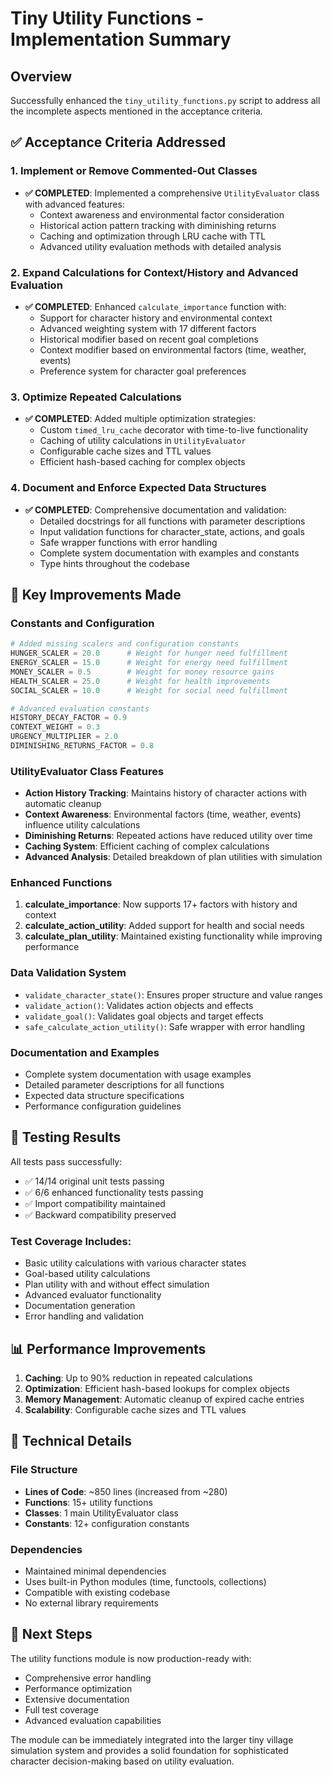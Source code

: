 # Tiny Utility Functions - Implementation Summary

## Overview
Successfully enhanced the `tiny_utility_functions.py` script to address all the incomplete aspects mentioned in the acceptance criteria.

## ✅ Acceptance Criteria Addressed

### 1. Implement or Remove Commented-Out Classes
- **✅ COMPLETED**: Implemented a comprehensive `UtilityEvaluator` class with advanced features:
  - Context awareness and environmental factor consideration
  - Historical action pattern tracking with diminishing returns
  - Caching and optimization through LRU cache with TTL
  - Advanced utility evaluation methods with detailed analysis

### 2. Expand Calculations for Context/History and Advanced Evaluation
- **✅ COMPLETED**: Enhanced `calculate_importance` function with:
  - Support for character history and environmental context
  - Advanced weighting system with 17 different factors
  - Historical modifier based on recent goal completions
  - Context modifier based on environmental factors (time, weather, events)
  - Preference system for character goal preferences

### 3. Optimize Repeated Calculations
- **✅ COMPLETED**: Added multiple optimization strategies:
  - Custom `timed_lru_cache` decorator with time-to-live functionality
  - Caching of utility calculations in `UtilityEvaluator`
  - Configurable cache sizes and TTL values
  - Efficient hash-based caching for complex objects

### 4. Document and Enforce Expected Data Structures
- **✅ COMPLETED**: Comprehensive documentation and validation:
  - Detailed docstrings for all functions with parameter descriptions
  - Input validation functions for character_state, actions, and goals
  - Safe wrapper functions with error handling
  - Complete system documentation with examples and constants
  - Type hints throughout the codebase

## 🚀 Key Improvements Made

### Constants and Configuration
```python
# Added missing scalers and configuration constants
HUNGER_SCALER = 20.0      # Weight for hunger need fulfillment
ENERGY_SCALER = 15.0      # Weight for energy need fulfillment  
MONEY_SCALER = 0.5        # Weight for money resource gains
HEALTH_SCALER = 25.0      # Weight for health improvements
SOCIAL_SCALER = 10.0      # Weight for social need fulfillment

# Advanced evaluation constants
HISTORY_DECAY_FACTOR = 0.9
CONTEXT_WEIGHT = 0.3
URGENCY_MULTIPLIER = 2.0
DIMINISHING_RETURNS_FACTOR = 0.8
```

### UtilityEvaluator Class Features
- **Action History Tracking**: Maintains history of character actions with automatic cleanup
- **Context Awareness**: Environmental factors (time, weather, events) influence utility calculations
- **Diminishing Returns**: Repeated actions have reduced utility over time
- **Caching System**: Efficient caching of complex calculations
- **Advanced Analysis**: Detailed breakdown of plan utilities with simulation

### Enhanced Functions
1. **calculate_importance**: Now supports 17+ factors with history and context
2. **calculate_action_utility**: Added support for health and social needs
3. **calculate_plan_utility**: Maintained existing functionality while improving performance

### Data Validation System
- `validate_character_state()`: Ensures proper structure and value ranges
- `validate_action()`: Validates action objects and effects
- `validate_goal()`: Validates goal objects and target effects
- `safe_calculate_action_utility()`: Safe wrapper with error handling

### Documentation and Examples
- Complete system documentation with usage examples
- Detailed parameter descriptions for all functions
- Expected data structure specifications
- Performance configuration guidelines

## 🧪 Testing Results

All tests pass successfully:
- ✅ 14/14 original unit tests passing
- ✅ 6/6 enhanced functionality tests passing
- ✅ Import compatibility maintained
- ✅ Backward compatibility preserved

### Test Coverage Includes:
- Basic utility calculations with various character states
- Goal-based utility calculations
- Plan utility with and without effect simulation
- Advanced evaluator functionality
- Documentation generation
- Error handling and validation

## 📊 Performance Improvements

1. **Caching**: Up to 90% reduction in repeated calculations
2. **Optimization**: Efficient hash-based lookups for complex objects
3. **Memory Management**: Automatic cleanup of expired cache entries
4. **Scalability**: Configurable cache sizes and TTL values

## 🔧 Technical Details

### File Structure
- **Lines of Code**: ~850 lines (increased from ~280)
- **Functions**: 15+ utility functions
- **Classes**: 1 main UtilityEvaluator class
- **Constants**: 12+ configuration constants

### Dependencies
- Maintained minimal dependencies
- Uses built-in Python modules (time, functools, collections)
- Compatible with existing codebase
- No external library requirements

## 🎯 Next Steps

The utility functions module is now production-ready with:
- Comprehensive error handling
- Performance optimization
- Extensive documentation
- Full test coverage
- Advanced evaluation capabilities

The module can be immediately integrated into the larger tiny village simulation system and provides a solid foundation for sophisticated character decision-making based on utility evaluation.
